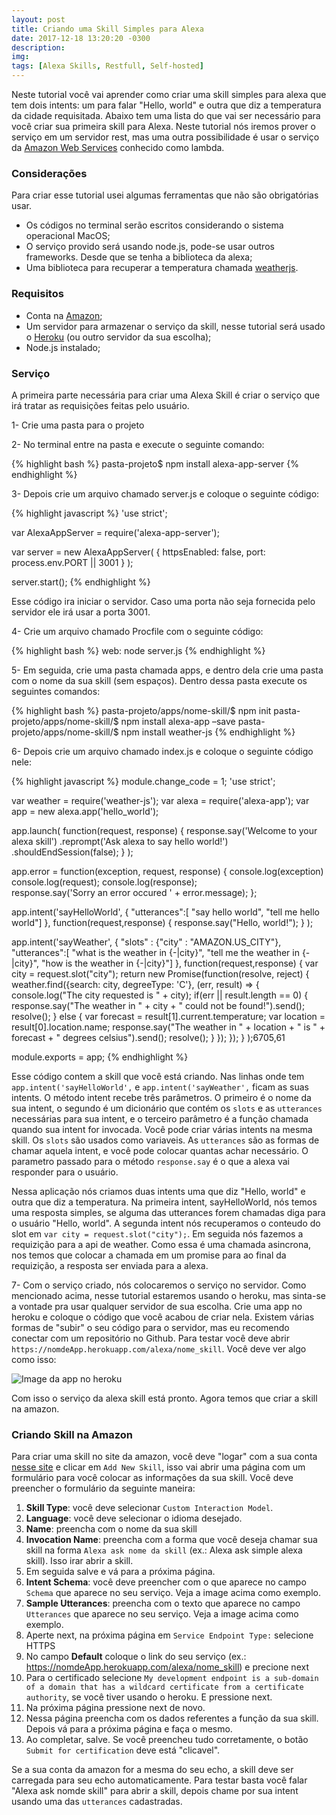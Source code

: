 ```yaml
---
layout: post
title: Criando uma Skill Simples para Alexa
date: 2017-12-18 13:20:20 -0300
description: 
img: 
tags: [Alexa Skills, Restfull, Self-hosted]
---
```

Neste tutorial você vai aprender como criar uma skill simples para alexa que tem dois intents: um para falar "Hello, world" e outra que diz a temperatura da cidade requisitada. Abaixo tem uma lista do que vai ser necessário para você criar sua primeira skill para Alexa. Neste tutorial nós iremos prover o serviço em um servidor rest, mas uma outra possibilidade é usar o serviço da [Amazon Web Services](https://aws.amazon.com) conhecido como lambda. 

### Considerações

Para criar esse tutorial usei algumas ferramentas que não são obrigatórias usar.

- Os códigos no terminal serão escritos considerando o sistema operacional MacOS;
- O serviço provido será usando node.js, pode-se usar outros frameworks. Desde que se tenha a biblioteca da alexa;
- Uma biblioteca para recuperar a temperatura chamada [weatherjs](http://weatherjs.com).

### Requisitos
- Conta na [Amazon](https://www.amazon.com);
- Um servidor para armazenar o serviço da skill, nesse tutorial será usado o [Heroku](https://www.heroku.com) (ou outro servidor da sua escolha);
- Node.js instalado;

### Serviço

A primeira parte necessária para criar uma Alexa Skill é criar o serviço que irá tratar as requisições feitas pelo usuário.

1- Crie uma pasta para o projeto

2- No terminal entre na pasta e execute o seguinte comando:

{% highlight bash %}
pasta-projeto$ npm install alexa-app-server
{% endhighlight %}

3- Depois crie um arquivo chamado server.js e coloque o seguinte código:

{% highlight javascript %}
'use strict';

var AlexaAppServer = require('alexa-app-server');

var server = new AlexaAppServer( {
	httpsEnabled: false,
	port: process.env.PORT || 3001
} );

server.start(); 
{% endhighlight %}

Esse código ira iniciar o servidor. Caso uma porta não seja fornecida pelo servidor ele irá usar a porta 3001.

4- Crie um arquivo chamado Procfile com o seguinte código:

{% highlight bash %}
web: node server.js
{% endhighlight %}

5- Em seguida, crie uma pasta chamada apps, e dentro dela crie uma pasta com o nome da sua skill (sem espaços). Dentro dessa pasta execute os seguintes comandos:

{% highlight bash %}
pasta-projeto/apps/nome-skill/$ npm init
pasta-projeto/apps/nome-skill/$ npm install alexa-app –save
pasta-projeto/apps/nome-skill/$ npm install weather-js
{% endhighlight %}

6- Depois crie um arquivo chamado index.js e coloque o seguinte código nele:

{% highlight javascript %}
module.change_code = 1;
'use strict';

var weather = require('weather-js');
var alexa = require('alexa-app');
var app = new alexa.app('hello_world');


app.launch( function(request, response) {
    response.say('Welcome to your alexa skill')
    .reprompt('Ask alexa to say hello world!')
    .shouldEndSession(false);
} );


app.error = function(exception, request, response) {
    console.log(exception)
    console.log(request);
    console.log(response);  
    response.say('Sorry an error occured ' + error.message);
};

app.intent('sayHelloWorld',
  {
    "utterances":[ 
        "say hello world",
        "tell me hello world"]
  },
  function(request,response) {
    response.say("Hello, world!");
  }
);

app.intent('sayWeather',
  {
    "slots" : {"city" : "AMAZON.US_CITY"},
    "utterances":[ 
        "what is the weather in {-|city}",
        "tell me the weather in {-|city}",
        "how is the weather in {-|city}"]
  },
  function(request,response) {
    var city = request.slot("city");
    return new Promise(function(resolve, reject) {
      weather.find({search: city, degreeType: 'C'}, (err, result) => {
        console.log("The city requested is " + city);
        if(err || result.length == 0) {
          response.say("The weather in " + city + " could not be found!").send();
          resolve();
        } else {
          var forecast = result[1].current.temperature;
          var location = result[0].location.name;
          response.say("The weather in " + location + " is " + forecast + " degrees celsius").send();
          resolve();
        }
      });
    });
  }
);6705,61


module.exports = app;
{% endhighlight %}

Esse código contem a skill que você está criando. Nas linhas onde tem `app.intent('sayHelloWorld',` e `app.intent('sayWeather',` ficam as suas intents. O método intent recebe três parâmetros. O primeiro é o nome da sua intent, o segundo é um dicionário que contém os `slots` e as `utterances` necessárias para sua intent, e o terceiro parâmetro é a função chamada quando sua intent for invocada. Você pode criar várias intents na mesma skill. Os `slots` são usados como variaveis. As `utterances` são as formas de chamar aquela intent, e você pode colocar quantas achar necessário. O parametro passado para o método `response.say` é o que a alexa vai responder para o usuário.

Nessa aplicação nós criamos duas intents uma que diz "Hello, world" e outra que diz a temperatura. Na primeira intent, sayHelloWorld, nós temos uma resposta simples, se alguma das utterances forem chamadas diga para o usuário "Hello, world". A segunda intent nós recuperamos o conteudo do slot em `var city = request.slot("city");`. Em seguida nós fazemos a requizição para a api de weather. Como essa é uma chamada asincrona, nos temos que colocar a chamada em um promise para ao final da requizição, a resposta ser enviada para a alexa.

7- Com o serviço criado, nós colocaremos o serviço no servidor. Como mencionado acima, nesse tutorial estaremos usando o heroku, mas sinta-se a vontade pra usar qualquer servidor de sua escolha. Crie uma app no heroku e coloque o código que você acabou de criar nela. Existem várias formas de "subir" o seu código para o servidor, mas eu recomendo conectar com um repositório no Github. Para testar você deve abrir `https://nomdeApp.herokuapp.com/alexa/nome_skill`. Você deve ver algo como isso:

![Image da app no heroku]({{site.baseurl}}/assets/img/heroku-app-alexa.png)

Com isso o serviço da alexa skill está pronto. Agora temos que criar a skill na amazon.

### Criando Skill na Amazon

Para criar uma skill no site da amazon, você deve "logar" com a sua conta [nesse site](https://developer.amazon.com/edw/home.html#/skills) e clicar em `Add New Skill`, isso vai abrir uma página com um formulário para você colocar as informações da sua skill. Você deve preencher o formulário da seguinte maneira:

1. **Skill Type**: você deve selecionar `Custom Interaction Model`.
2. **Language**: você deve selecionar o idioma desejado.
3. **Name**: preencha com o nome da sua skill
4. **Invocation Name**: preencha com a forma que você deseja chamar sua skill na forma `Alexa ask nome da skill` (ex.: Alexa ask simple alexa skill). Isso irar abrir a skill.
5. Em seguida salve e vá para a próxima página.
6. **Intent Schema**: você deve preencher com o que aparece no campo `Schema` que aparece no seu serviço. Veja a image acima como exemplo.
7. **Sample Utterances**: preencha com o texto que aparece no campo `Utterances` que aparece no seu serviço. Veja a image acima como exemplo.
8. Aperte next, na próxima página em `Service Endpoint Type:` selecione HTTPS
9. No campo **Default** coloque o link do seu serviço (ex.: https://nomdeApp.herokuapp.com/alexa/nome_skill) e precione next
10. Para o certificado selecione `My development endpoint is a sub-domain of a domain that has a wildcard certificate from a certificate authority`, se você tiver usando o heroku. E pressione next.
11. Na próxima página pressione next de novo.
12. Nessa página preencha com os dados referentes a função da sua skill. Depois vá para a próxima página e faça o mesmo.
13. Ao completar, salve. Se você preencheu tudo corretamente, o botão `Submit for certification` deve está "clicavel".

Se a sua conta da amazon for a mesma do seu echo, a skill deve ser carregada para seu echo automaticamente. Para testar basta você falar "Alexa ask nomde skill" para abrir a skill, depois chame por sua intent usando uma das `utterances` cadastradas.